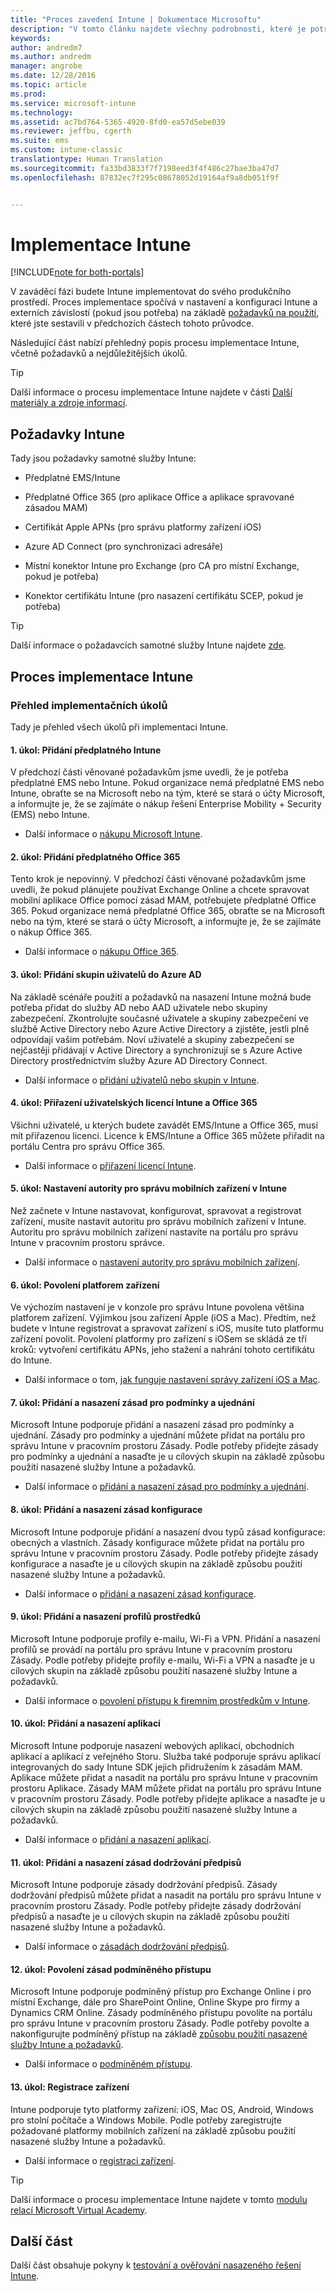 ```yaml
---
title: "Proces zavedení Intune | Dokumentace Microsoftu"
description: "V tomto článku najdete všechny podrobnosti, které je potřeba vzít v úvahu při zavádění cloudového řešení do vašeho prostředí."
keywords: 
author: andredm7
ms.author: andredm
manager: angrobe
ms.date: 12/28/2016
ms.topic: article
ms.prod: 
ms.service: microsoft-intune
ms.technology: 
ms.assetid: ac7bd764-5365-4920-8fd0-ea57d5ebe039
ms.reviewer: jeffbu, cgerth
ms.suite: ems
ms.custom: intune-classic
translationtype: Human Translation
ms.sourcegitcommit: fa33bd3833f7f7198eed3f4f486c27bae3ba47d7
ms.openlocfilehash: 87832ec7f295c08678052d19164af9a8db051f9f


---
```


# <a name="intune-implementation"></a>Implementace Intune

[!INCLUDE[note for both-portals](../includes/note-for-both-portals.md)]

V zaváděcí fázi budete Intune implementovat do svého produkčního prostředí. Proces implementace spočívá v nastavení a konfiguraci Intune a externích závislostí (pokud jsou potřeba) na základě [požadavků na použití](section-3-determine-use-case-requirements.md), které jste sestavili v předchozích částech tohoto průvodce.

Následující část nabízí přehledný popis procesu implementace Intune, včetně požadavků a nejdůležitějších úkolů.

>[!TIP]
> Další informace o procesu implementace Intune najdete v části [Další materiály a zdroje informací](additional-resources.md).

## <a name="intune-requirements"></a>Požadavky Intune

Tady jsou požadavky samotné služby Intune:

-   Předplatné EMS/Intune

-   Předplatné Office 365 (pro aplikace Office a aplikace spravované zásadou MAM)

-   Certifikát Apple APNs (pro správu platformy zařízení iOS)

-   Azure AD Connect (pro synchronizaci adresáře)

-   Místní konektor Intune pro Exchange (pro CA pro místní Exchange, pokud je potřeba)

-   Konektor certifikátu Intune (pro nasazení certifikátu SCEP, pokud je potřeba)

>[!TIP]
> Další informace o požadavcích samotné služby Intune najdete [zde](https://docs.microsoft.com/intune/get-started/what-to-know-before-you-start-microsoft-intune).

## <a name="intune-implementation-process"></a>Proces implementace Intune

### <a name="overview-of-implementation-tasks"></a>Přehled implementačních úkolů

Tady je přehled všech úkolů při implementaci Intune.

#### <a name="task-1-add-intune-subscription"></a>1. úkol: Přidání předplatného Intune

V předchozí části věnované požadavkům jsme uvedli, že je potřeba předplatné EMS nebo Intune. Pokud organizace nemá předplatné EMS nebo Intune, obraťte se na Microsoft nebo na tým, které se stará o účty Microsoft, a informujte je, že se zajímáte o nákup řešení Enterprise Mobility + Security (EMS) nebo Intune.

-   Další informace o [nákupu Microsoft Intune](https://www.microsoft.com/en-us/cloud-platform/microsoft-intune-pricing).

#### <a name="task-2-add-office-365-subscription"></a>2. úkol: Přidání předplatného Office 365

Tento krok je nepovinný. V předchozí části věnované požadavkům jsme uvedli, že pokud plánujete používat Exchange Online a chcete spravovat mobilní aplikace Office pomocí zásad MAM, potřebujete předplatné Office 365. Pokud organizace nemá předplatné Office 365, obraťte se na Microsoft nebo na tým, které se stará o účty Microsoft, a informujte je, že se zajímáte o nákup Office 365.

-   Další informace o [nákupu Office 365](https://products.office.com/business/compare-office-365-for-business-plans).

#### <a name="task-3-add-users-groups-in-azure-ad"></a>3. úkol: Přidání skupin uživatelů do Azure AD

Na základě scénáře použití a požadavků na nasazení Intune možná bude potřeba přidat do služby AD nebo AAD uživatele nebo skupiny zabezpečení. Zkontrolujte současné uživatele a skupiny zabezpečení ve službě Active Directory nebo Azure Active Directory a zjistěte, jestli plně odpovídají vašim potřebám. Noví uživatelé a skupiny zabezpečení se nejčastěji přidávají v Active Directory a synchronizují se s Azure Active Directory prostřednictvím služby Azure AD Directory Connect.

-   Další informace o [přidání uživatelů nebo skupin v Intune](https://docs.microsoft.com/intune/get-started/start-with-a-paid-subscription-to-microsoft-intune-step-3).

#### <a name="task-4-assign-intune-and-office-365-user-licenses"></a>4. úkol: Přiřazení uživatelských licencí Intune a Office 365

Všichni uživatelé, u kterých budete zavádět EMS/Intune a Office 365, musí mít přiřazenou licenci. Licence k EMS/Intune a Office 365 můžete přiřadit na portálu Centra pro správu Office 365.

-   Další informace o [přiřazení licencí Intune](https://docs.microsoft.com/intune/get-started/start-with-a-paid-subscription-to-microsoft-intune-step-4).

#### <a name="task-5-set-mobile-device-management-authority-to-intune"></a>5. úkol: Nastavení autority pro správu mobilních zařízení v Intune

Než začnete v Intune nastavovat, konfigurovat, spravovat a registrovat zařízení, musíte nastavit autoritu pro správu mobilních zařízení v Intune. Autoritu pro správu mobilních zařízení nastavíte na portálu pro správu Intune v pracovním prostoru správce.

-   Další informace o [nastavení autority pro správu mobilních zařízení](https://docs.microsoft.com/intune/deploy-use/prerequisites-for-enrollment#step-2-set-mdm-authority).

#### <a name="task-6-enable-device-platforms"></a>6. úkol: Povolení platforem zařízení

Ve výchozím nastavení je v konzole pro správu Intune povolena většina platforem zařízení. Výjimkou jsou zařízení Apple (iOS a Mac). Předtím, než budete v Intune registrovat a spravovat zařízení s iOS, musíte tuto platformu zařízení povolit. Povolení platformy pro zařízení s iOSem se skládá ze tří kroků: vytvoření certifikátu APNs, jeho stažení a nahrání tohoto certifikátu do Intune.

-   Další informace o tom, [jak funguje nastavení správy zařízení iOS a Mac](https://docs.microsoft.com/intune/deploy-use/set-up-ios-and-mac-management-with-microsoft-intune).

#### <a name="task-7-add-and-deploy-terms-and-conditions-policies"></a>7. úkol: Přidání a nasazení zásad pro podmínky a ujednání

Microsoft Intune podporuje přidání a nasazení zásad pro podmínky a ujednání. Zásady pro podmínky a ujednání můžete přidat na portálu pro správu Intune v pracovním prostoru Zásady. Podle potřeby přidejte zásady pro podmínky a ujednání a nasaďte je u cílových skupin na základě způsobu použití nasazené služby Intune a požadavků.

-   Další informace o [přidání a nasazení zásad pro podmínky a ujednání](https://docs.microsoft.com/intune/deploy-use/terms-and-condition-policy-settings-in-microsoft-intune).

#### <a name="task-8-add-and-deploy-configuration-policies"></a>8. úkol: Přidání a nasazení zásad konfigurace

Microsoft Intune podporuje přidání a nasazení dvou typů zásad konfigurace: obecných a vlastních. Zásady konfigurace můžete přidat na portálu pro správu Intune v pracovním prostoru Zásady. Podle potřeby přidejte zásady konfigurace a nasaďte je u cílových skupin na základě způsobu použití nasazené služby Intune a požadavků.

-   Další informace o [přidání a nasazení zásad konfigurace](https://docs.microsoft.com/intune/deploy-use/manage-settings-and-features-on-your-devices-with-microsoft-intune-policies).

#### <a name="task-9-add-and-deploy-resource-profiles"></a>9. úkol: Přidání a nasazení profilů prostředků

Microsoft Intune podporuje profily e-mailu, Wi-Fi a VPN. Přidání a nasazení profilů se provádí na portálu pro správu Intune v pracovním prostoru Zásady. Podle potřeby přidejte profily e-mailu, Wi-Fi a VPN a nasaďte je u cílových skupin na základě způsobu použití nasazené služby Intune a požadavků.

-   Další informace o [povolení přístupu k firemním prostředkům v Intune](https://docs.microsoft.com/intune/deploy-use/enable-access-to-company-resources-with-microsoft-intune).

#### <a name="task-10-add-and-deploy-apps"></a>10. úkol: Přidání a nasazení aplikací

Microsoft Intune podporuje nasazení webových aplikací, obchodních aplikací a aplikací z veřejného Storu. Služba také podporuje správu aplikací integrovaných do sady Intune SDK jejich přidružením k zásadám MAM. Aplikace můžete přidat a nasadit na portálu pro správu Intune v pracovním prostoru Aplikace. Zásady MAM můžete přidat na portálu pro správu Intune v pracovním prostoru Zásady. Podle potřeby přidejte aplikace a nasaďte je u cílových skupin na základě způsobu použití nasazené služby Intune a požadavků.

-   Další informace o [přidání a nasazení aplikací](https://docs.microsoft.com/en-us/intune/deploy-use/deploy-apps).

#### <a name="task-11-add-and-deploy-compliance-policies"></a>11. úkol: Přidání a nasazení zásad dodržování předpisů

Microsoft Intune podporuje zásady dodržování předpisů. Zásady dodržování předpisů můžete přidat a nasadit na portálu pro správu Intune v pracovním prostoru Zásady. Podle potřeby přidejte zásady dodržování předpisů a nasaďte je u cílových skupin na základě způsobu použití nasazené služby Intune a požadavků.

-   Další informace o [zásadách dodržování předpisů](https://docs.microsoft.com/intune/deploy-use/introduction-to-device-compliance-policies-in-microsoft-intune).

#### <a name="task-12-enable-conditional-access-policies"></a>12. úkol: Povolení zásad podmíněného přístupu

Microsoft Intune podporuje podmíněný přístup pro Exchange Online i pro místní Exchange, dále pro SharePoint Online, Online Skype pro firmy a Dynamics CRM Online. Zásady podmíněného přístupu povolíte na portálu pro správu Intune v pracovním prostoru Zásady. Podle potřeby povolte a nakonfigurujte podmíněný přístup na základě [způsobu použití nasazené služby Intune a požadavků](section-3-determine-use-case-requirements.md).

-   Další informace o [podmíněném přístupu](https://docs.microsoft.com/intune/deploy-use/restrict-access-to-email-and-o365-services-with-microsoft-intune).

#### <a name="task-13-enroll-devices"></a>13. úkol: Registrace zařízení

Intune podporuje tyto platformy zařízení: iOS, Mac OS, Android, Windows pro stolní počítače a Windows Mobile. Podle potřeby zaregistrujte požadované platformy mobilních zařízení na základě způsobu použití nasazené služby Intune a požadavků.

-   Další informace o [registraci zařízení](https://docs.microsoft.com/intune/deploy-use/enroll-devices-in-microsoft-intune).

>[!TIP]
> Další informace o procesu implementace Intune najdete v tomto [modulu relací Microsoft Virtual Academy](https://mva.microsoft.com/training-courses/deploying-microsoft-enterprise-mobility-suite-16408?l=PPWNoZxvD_1404778676).

## <a name="next-section"></a>Další část

Další část obsahuje pokyny k [testování a ověřování nasazeného řešení Intune](section-9-test-and-validation.md).



<!--HONumber=Dec16_HO5-->


